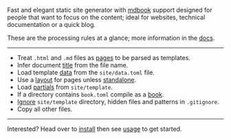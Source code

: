 Fast and elegant static site generator with [mdbook][] support designed for people that want to focus on the content; ideal for websites, technical documentation or a quick blog.

These are the processing rules at a glance; more information in the [docs](/docs/).

---

* Treat `.html` and `.md` files as [pages](/docs/pages/) to be parsed as templates.
* Infer document [title](/docs/title/) from the file name.
* Load template [data](/docs/data/) from the `site/data.toml` file.
* Use a [layout](/docs/layout/) for pages unless [standalone](/docs/standalone/).
* Load [partials](/docs/partials/) from `site/template`.
* If a directory contains `book.toml` compile as a [book](/docs/book/).
* [Ignore](/docs/ignore/) `site/template` directory, hidden files and patterns in `.gitignore`.
* Copy all other files.

---

Interested? Head over to [install](/install/) then see [usage](/usage/) to get started.

[pulldown-cmark]: https://github.com/raphlinus/pulldown-cmark
[handlebars]: https://github.com/sunng87/handlebars-rust
[mdbook]: https://github.com/rust-lang/mdBook
